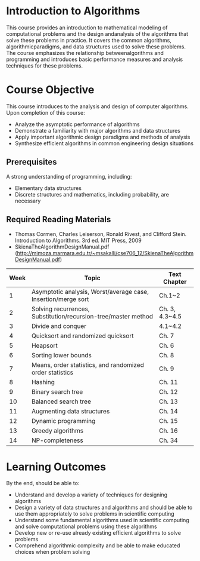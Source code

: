 # Introduction to Algorithms

This course provides an introduction to mathematical modeling of computational problems and the design andanalysis of the algorithms that solve these problems in practice. It covers the common algorithms, algorithmicparadigms, and data structures used to solve these problems. The course emphasizes the relationship betweenalgorithms and programming and introduces basic performance measures and analysis techniques for these problems.

# Course Objective 
This course introduces to the analysis and design of computer algorithms. Upon completion of this course:
- Analyze the asymptotic performance of algorithms
- Demonstrate a familiarity with major algorithms and data structures
- Apply important algorithmic design paradigms and methods of analysis
- Synthesize efficient algorithms in common engineering design situations

## Prerequisites 
A strong understanding of programming, including:
- Elementary data structures
- Discrete structures and mathematics, including probability, are necessary 

## Required Reading Materials
- Thomas Cormen, Charles Leiserson, Ronald Rivest, and Clifford Stein. Introduction to Algorithms. 3rd ed. MIT Press, 2009 <br />
- SkienaTheAlgorithmDesignManual.pdf (http://mimoza.marmara.edu.tr/~msakalli/cse706_12/SkienaTheAlgorithmDesignManual.pdf) <br />

|Week| Topic | Text Chapter|
|------|-------|--------|
|1|	Asymptotic analysis, Worst/average case, Insertion/merge sort	|Ch.1~2|
|2|Solving recurrences, Substitution/recursion-tree/master method|Ch. 3, 4.3~4.5|
|3|Divide and conquer|4.1~4.2|
|4|Quicksort and randomized quicksort	|Ch. 7|
|5|Heapsort|Ch. 6|
|6|Sorting lower bounds|Ch. 8|
|7|Means, order statistics, and randomized order statistics|Ch. 9|
|8|Hashing|Ch. 11|
|9|Binary search tree |Ch. 12|
|10|Balanced search tree	|Ch. 13|
|11|Augmenting data structures	|Ch. 14|
|12|Dynamic programming	|Ch. 15|
|13|Greedy algorithms	|Ch. 16|
|14|NP-completeness	|Ch. 34|

# Learning Outcomes
By the end, should be able to:
- Understand and develop a variety of techniques for designing algorithms 
- Design a variety of data structures and algorithms and should be able to use them appropriately to solve problems in scientific computing
- Understand some fundamental algorithms used in scientific computing and solve computational problems using these algorithms
- Develop new or re-use already existing efficient algorithms to solve problems
- Comprehend algorithmic complexity and be able to make educated choices when problem solving


